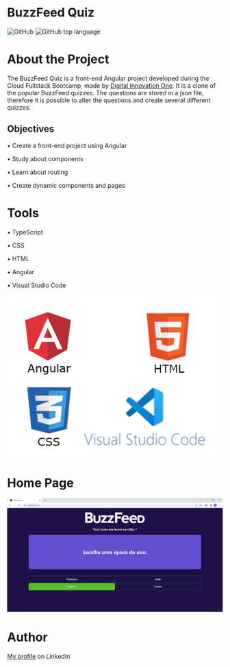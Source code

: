 # BuzzFeed Quiz
![GitHub](https://img.shields.io/github/license/GabrielFerreiraDoPrado/Buzzfeed-Quiz) ![GitHub top language](https://img.shields.io/github/languages/top/GabrielFerreiraDoPrado/Buzzfeed-Quiz)

# About the Project

The BuzzFeed Quiz is a front-end Angular project developed during the Cloud Fullstack Bootcamp, made by [Digital Innovation One](https://www.dio.me/). It is a clone of the popular BuzzFeed quizzes. The questions are stored in a json file, therefore it is possible to  alter the questions and create several different quizzes.

## Objectives
 
• Create a front-end project using Angular

• Study about components

• Learn about routing

• Create dynamic components and pages


# Tools

• TypeScript

• CSS

• HTML

• Angular

• Visual Studio Code


<span>![Tools](https://github.com/GabrielFerreiraDoPrado/assets/blob/main/Buzzfeed-Quiz/tools.png)</span>

# Home Page

![Home](https://github.com/GabrielFerreiraDoPrado/assets/blob/main//Buzzfeed-Quiz/home.png)

# Author

[My profile](https://www.linkedin.com/in/gabriel-ferreira-do-prado/) on LinkedIn
